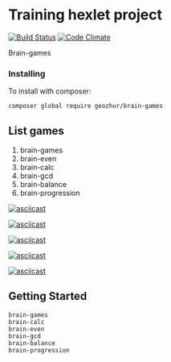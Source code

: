 Training hexlet project
======================
[![Build Status](https://travis-ci.org/geozhur/project-lvl1-s336.svg?branch=master)](https://travis-ci.org/geozhur/project-lvl1-s336)
[![Code Climate](https://codeclimate.com/github/geozhur/project-lvl1-s336/badges/gpa.svg)](https://codeclimate.com/github/geozhur/project-lvl1-s336)

Brain-games

### Installing

To install with composer:

```
composer global require geozhur/brain-games
```

## List games

1. brain-games
2. brain-even
3. brain-calc
4. brain-gcd
5. brain-balance
6. brain-progression

[![asciicast](https://asciinema.org/a/DL5EkbmDxPQXDLT5jwHkp1P1m.png)](https://asciinema.org/a/DL5EkbmDxPQXDLT5jwHkp1P1m)

[![asciicast](https://asciinema.org/a/P2RV5ivMnh6g9gBeYNF2U4f5D.png)](https://asciinema.org/a/P2RV5ivMnh6g9gBeYNF2U4f5D)

[![asciicast](https://asciinema.org/a/3Pf8JjCY6WBvNyLRntKHefpJx.png)](https://asciinema.org/a/3Pf8JjCY6WBvNyLRntKHefpJx)

[![asciicast](https://asciinema.org/a/N53BH8dBthchrxdzueVQG1iyR.png)](https://asciinema.org/a/N53BH8dBthchrxdzueVQG1iyR)

[![asciicast](https://asciinema.org/a/Oa9zpHBnweNSY9EUQyzC0Mtn7.png)](https://asciinema.org/a/Oa9zpHBnweNSY9EUQyzC0Mtn7)


## Getting Started

```
brain-games
brain-calc
brain-even
brain-gcd
brain-balance
brain-progression
```

